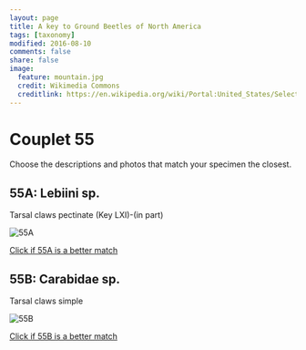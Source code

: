 ```yaml
---
layout: page
title: A key to Ground Beetles of North America
tags: [taxonomy]
modified: 2016-08-10
comments: false
share: false
image:
  feature: mountain.jpg
  credit: Wikimedia Commons
  creditlink: https://en.wikipedia.org/wiki/Portal:United_States/Selected_panorama#/media/File:Mount_Ellinor,_Mount_Washington_Panorama.jpg
---
```


# Couplet 55


Choose the descriptions and photos that match your specimen the closest. 

## 55A: Lebiini sp. 

Tarsal claws pectinate (Key LXI)-(in part)

![55A](//klevan.github.io/images/keyfigs/Key1_55_55A.png)

[Click if 55A is a better match](https://en.wikipedia.org/wiki/Lebiini)


## 55B: Carabidae sp. 

Tarsal claws simple

![55B](//klevan.github.io/images/keyfigs/Key1_55_55B.png)

[Click if 55B is a better match](//klevan.github.io/dynamicTaxonomy/Key1_56)

